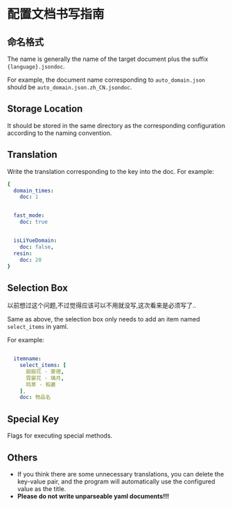 # 配置文档书写指南

## 命名格式

The name is generally the name of the target document plus the suffix `{language}.jsondoc`.

For example, the document name corresponding to `auto_domain.json` should be `auto_domain.json.zh_CN.jsondoc`.

## Storage Location

It should be stored in the same directory as the corresponding configuration according to the naming convention.

## Translation

Write the translation corresponding to the key into the doc. For example:

```yaml
{
  domain_times: 
    doc: 1


  fast_mode:
    doc: true


  isLiYueDomain: 
    doc: false,
  resin: 
    doc: 20
}
```

## Selection Box

以前想过这个问题,不过觉得应该可以不用就没写,这次看来是必须写了..

Same as above, the selection box only needs to add an item named `select_items` in yaml.

For example:

```yaml

  itemname: 
    select_items: [
      甜甜花 - 蒙德,
      霓裳花 - 璃月,
      鸣草 - 稻妻
    ],
    doc: 物品名

```

## Special Key

Flags for executing special methods.

## Others

- If you think there are some unnecessary translations, you can delete the key-value pair, and the program will automatically use the configured value as the title.
- **Please do not write unparseable yaml documents!!!**
